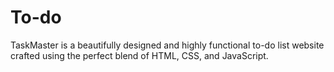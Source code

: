 # To-do
TaskMaster is a beautifully designed and highly functional to-do list website crafted using the perfect blend of HTML, CSS, and JavaScript. 

